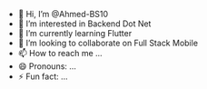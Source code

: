- 👋 Hi, I’m @Ahmed-BS10
- 👀 I’m interested in Backend Dot Net
- 🌱 I’m currently learning Flutter 
- 💞️ I’m looking to collaborate on Full Stack Mobile
- 📫 How to reach me ...
- 😄 Pronouns: ...
- ⚡ Fun fact: ...

<!---
Ahmed-BS10/Ahmed-BS10 is a ✨ special ✨ repository because its `README.md` (this file) appears on your GitHub profile.
You can click the Preview link to take a look at your changes.
--->
